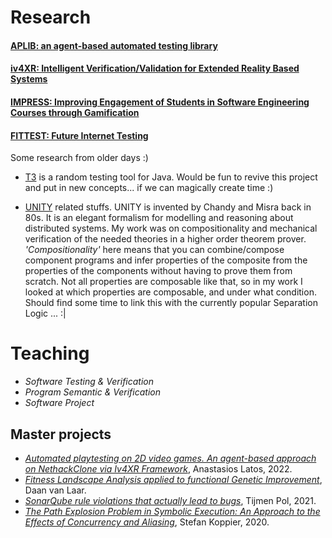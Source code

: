 # Research

#### [APLIB: an agent-based automated testing library](https://github.com/iv4xr-project/aplib)
#### [iv4XR: Intelligent Verification/Validation for Extended Reality Based Systems](https://iv4xr-project.eu/)
#### [IMPRESS: Improving Engagement of Students in Software Engineering Courses through Gamification](https://impress-project.eu/)
#### [FITTEST: Future Internet Testing](http://crest.cs.ucl.ac.uk/fittest/)

Some research from older days :)

* [T3](https://git.science.uu.nl/prase101/t3) is a random testing tool for Java. Would be fun to revive this project and put in new concepts... if we can magically create time :)

* [UNITY](https://webspace.science.uu.nl/~prase101/research/hol_downloads/about.html) related stuffs. UNITY is invented by Chandy and Misra back in 80s. It is an elegant formalism for modelling and reasoning about distributed systems. My work was on compositionality and mechanical verification of the needed theories in a higher order theorem prover. _'Compositionality'_ here means that you can combine/compose component programs and infer properties of the composite from the properties of the components without having to prove them from scratch. Not all properties are composable like that, so in my work I looked at which properties are composable, and under what condition. Should find some time to link this with the currently popular Separation Logic ... :|

# Teaching

* _Software Testing & Verification_
* _Program Semantic & Verification_
* _Software Project_

## Master projects

* [_Automated playtesting on 2D video games. An agent-based approach on NethackClone via Iv4XR Framework_](https://zenodo.org/record/6322669#.YiMmgJPMJTY), Anastasios Latos, 2022.
* [_Fitness Landscape Analysis applied to functional Genetic Improvement_](https://studenttheses.uu.nl/handle/20.500.12932/224), Daan van Laar.
* [_SonarQube rule violations that actually lead to bugs_](https://studenttheses.uu.nl/handle/20.500.12932/284), Tijmen Pol, 2021.
* [_The Path Explosion Problem in Symbolic Execution: An Approach to the Effects of Concurrency and Aliasing_](https://github.com/wooshrow/ooxClone/blob/wpdevel/doc/koppier_thesis.pdf), Stefan Koppier, 2020.
